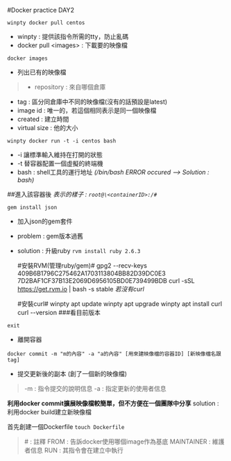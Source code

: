 #Docker practice DAY2

 `winpty docker pull centos`
 * winpty : 提供該指令所需的tty，防止亂碼
 * docker pull &lt;images> : 下載要的映像檔

`docker images`
* 列出已有的映像檔
 >* repository : 來自哪個倉庫
 * tag : 區分同倉庫中不同的映像檔(沒有的話預設是latest)
 * image id : 唯一的，若這個相同表示是同一個映像檔
 * created : 建立時間
 * virtual size : 他的大小

`winpty docker run -t -i centos bash`
 * -i 讓標準輸入維持在打開的狀態
 * -t 替容器配置一個虛擬的終端機
 * bash : shell工具的運行地址
 *(/bin/bash ERROR occured --> Solution : bash)*


##進入該容器後
 *表示的樣子 : `root@\<containerID>:/#`*

`gem install json`
* 加入json的gem套件
 * problem : gem版本過舊
 * solution : 升級ruby
 `rvm install ruby 2.6.3`
 
	
	#安裝RVM(管理ruby/gem)#
	 gpg2 --recv-keys 409B6B1796C275462A1703113804BB82D39DC0E3 7D2BAF1CF37B13E2069D6956105BD0E739499BDB
	 curl -sSL https://get.rvm.io | bash -s stable
 *若沒有curl*
 
 	#安裝curl#
	winpty apt update
	winpty apt upgrade
	winpty apt install curl
	curl --version ###看目前版本

`exit`
* 離開容器

`docker commit -m "m的內容" -a "a的內容" [用來建映像檔的容器ID] [新映像檔名跟tag]`
* 提交更新後的副本 (創了一個新的映像檔)
 >-m : 指令提交的說明信息
 -a : 指定更新的使用者信息

**利用docker commit擴展映像檔較簡單，但不方便在一個團隊中分享**
  solution : 利用docker build建立新映像檔
 
 首先創建一個Dockerfile `touch Dockerfile`
 >\# : 註釋
 FROM : 告訴docker使用哪個image作為基底
 MAINTAINER : 維護者信息
 RUN : 其指令會在建立中執行

